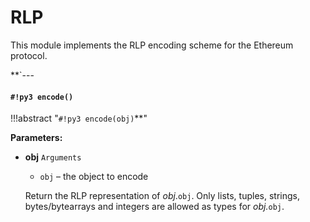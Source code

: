 # RLP

This module implements the RLP encoding scheme for the Ethereum protocol.


**`---
#### `#!py3 encode()`

!!!abstract "`#!py3 encode(obj)`**"


**Parameters:**
    

 - **obj** ```Arguments```

    
    * ```obj``` – the object to encode

    Return the RLP representation of *obj*.```obj```.
    Only lists, tuples, strings, bytes/bytearrays and integers are allowed as types for *obj.*```obj```.
<!--stackedit_data:
eyJoaXN0b3J5IjpbLTE2MzEyMjc1MTAsLTEyMzA5ODU3OTJdfQ
==
-->